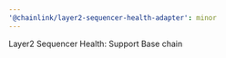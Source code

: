 ```yaml
---
'@chainlink/layer2-sequencer-health-adapter': minor
---
```


Layer2 Sequencer Health: Support Base chain
